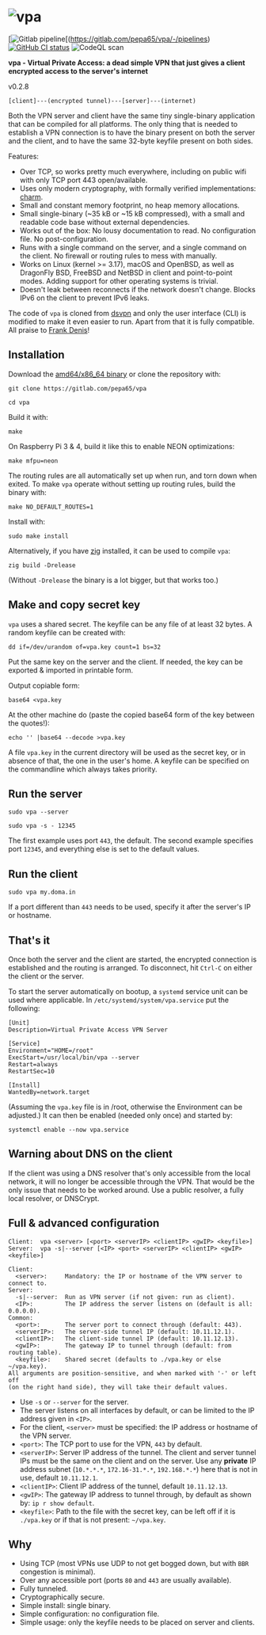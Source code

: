 # ![vpa](https://raw.github.com/pepa65/vpa/master/logo.png)

[![Gitlab pipeline](https://gitlab.com/pepa65/vpa/badges/master/pipeline.svg)[(https://gitlab.com/pepa65/vpa/-/pipelines)
[![GitHub CI status](https://github.com/pepa65/vpa/workflows/CI/badge.svg)](https://github.com/pepa65/vpa/actions)
![CodeQL scan](https://github.com/pepa65/vpa/workflows/CodeQL%20scan/badge.svg)

**vpa - Virtual Private Access: a dead simple VPN that just gives a client encrypted access to the server's internet**

v0.2.8 <!-- Set in `include/vpn.h` -->

```text
[client]---(encrypted tunnel)---[server]---(internet)
```

Both the VPN server and client have the same tiny single-binary application that can be compiled for all platforms.
The only thing that is needed to establish a VPN connection is to have the binary present on both the server and
the client, and to have the same 32-byte keyfile present on both sides.

Features:

* Over TCP, so works pretty much everywhere, including on public wifi with only TCP port 443 open/available.
* Uses only modern cryptography, with formally verified implementations: [charm](https://github.com/jedisct1/charm).
* Small and constant memory footprint, no heap memory allocations.
* Small single-binary (~35 kB or ~15 kB compressed), with a small and readable code base without external dependencies.
* Works out of the box: No lousy documentation to read. No configuration file. No post-configuration.
* Runs with a single command on the server, and a single command on the client. No firewall or routing rules to mess with manually.
* Works on Linux (kernel >= 3.17), macOS and OpenBSD, as well as DragonFly BSD, FreeBSD and NetBSD in client and point-to-point modes.
  Adding support for other operating systems is trivial.
* Doesn't leak between reconnects if the network doesn't change. Blocks IPv6 on the client to prevent IPv6 leaks.

The code of `vpa` is cloned from [dsvpn](https://github.com/jedisct1/dsvpn) and only the user interface (CLI) is modified
to make it even easier to run. Apart from that it is fully compatible. All praise to [Frank Denis](https://github.com/jedisct1)!

## Installation

Download the [amd64/x86_64 binary](https://gitlab.com/pepa65/vpa/-/jobs/artifacts/master/raw/vpa?job=building)
or clone the repository with:

`git clone https://gitlab.com/pepa65/vpa`

`cd vpa`

Build it with:

`make`

On Raspberry Pi 3 & 4, build it like this to enable NEON optimizations:

`make mfpu=neon`

The routing rules are all automatically set up when run, and torn down when exited. To make `vpa` operate without setting up
routing rules, build the binary with:

`make NO_DEFAULT_ROUTES=1`

Install with:

`sudo make install`

Alternatively, if you have [zig](https://ziglang.org) installed, it can be used to compile `vpa`:

`zig build -Drelease`

(Without `-Drelease` the binary is a lot bigger, but that works too.)

## Make and copy secret key

`vpa` uses a shared secret. The keyfile can be any file of at least 32 bytes.
A random keyfile can be created with:

`dd if=/dev/urandom of=vpa.key count=1 bs=32`

Put the same key on the server and the client. If needed, the key can be exported & imported in printable form.

Output copiable form:

`base64 <vpa.key`

At the other machine do (paste the copied base64 form of the key between the quotes!):

`echo '' |base64 --decode >vpa.key`

A file `vpa.key` in the current directory will be used as the secret key, or in absence of that, the one in the user's home.
A keyfile can be specified on the commandline which always takes priority.

## Run the server

`sudo vpa --server`

`sudo vpa -s - 12345`

The first example uses port `443`, the default.
The second example specifies port `12345`, and everything else is set to the default values.

## Run the client

`sudo vpa my.doma.in`

If a port different than `443` needs to be used, specify it after the server's IP or hostname.

## That's it

Once both the server and the client are started, the encrypted connection is established and the routing is arranged.
To disconnect, hit `Ctrl-C` on either the client or the server.

To start the server automatically on bootup, a `systemd` service unit can be used where applicable.
In `/etc/systemd/system/vpa.service` put the following:

```text
[Unit]
Description=Virtual Private Access VPN Server

[Service]
Environment="HOME=/root"
ExecStart=/usr/local/bin/vpa --server
Restart=always
RestartSec=10

[Install]
WantedBy=network.target
```

(Assuming the `vpa.key` file is in /root, otherwise the Environment can be adjusted.)
It can then be enabled (needed only once) and started by:

`systemctl enable --now vpa.service`

## Warning about DNS on the client

If the client was using a DNS resolver that's only accessible from the local network, it will no longer be accessible through the VPN.
That would be the only issue that needs to be worked around. Use a public resolver, a fully local resolver, or DNSCrypt.

## Full & advanced configuration

```text
Client:  vpa <server> [<port> <serverIP> <clientIP> <gwIP> <keyfile>]
Server:  vpa -s|--server [<IP> <port> <serverIP> <clientIP> <gwIP> <keyfile>]

Client:
  <server>:     Mandatory: the IP or hostname of the VPN server to connect to.
Server:
  -s|--server:  Run as VPN server (if not given: run as client).
  <IP>:         The IP address the server listens on (default is all: 0.0.0.0).
Common:
  <port>:       The server port to connect through (default: 443).
  <serverIP>:   The server-side tunnel IP (default: 10.11.12.1).
  <clientIP>:   The client-side tunnel IP (default: 10.11.12.13).
  <gwIP>:       The gateway IP to tunnel through (default: from routing table).
  <keyfile>:    Shared secret (defaults to ./vpa.key or else ~/vpa.key).
All arguments are position-sensitive, and when marked with '-' or left off
(on the right hand side), they will take their default values.
```

* Use `-s` or `--server` for the server.
* The server listens on all interfaces by default, or can be limited to the IP address given in `<IP>`.
* For the client, `<server>` must be specified: the IP address or hostname of the VPN server.
* `<port>`: The TCP port to use for the VPN, `443` by default.
* `<serverIP>`: Server IP address of the tunnel. The client and server tunnel IPs must be the same on the client and on the server.
  Use any **private** IP address subnet (`10.*.*.*`, `172.16-31.*.*`, `192.168.*.*`) here that is not in use, default `10.11.12.1`.
* `<clientIP>`: Client IP address of the tunnel, default `10.11.12.13`.
* `<gwIP>`: The gateway IP address to tunnel through, by default as shown by: `ip r show default`.
* `<keyfile>`: Path to the file with the secret key, can be left off if it is `./vpa.key` or if that is not present: `~/vpa.key`.

## Why

* Using TCP (most VPNs use UDP to not get bogged down, but with `BBR` congestion is minimal).
* Over any accessible port (ports `80` and `443` are usually available).
* Fully tunneled.
* Cryptographically secure.
* Simple install: single binary.
* Simple configuration: no configuration file.
* Simple usage: only the keyfile needs to be placed on server and clients.

